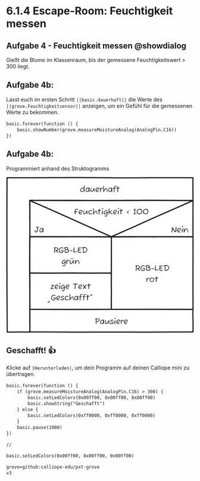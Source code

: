 
# 6.1.4 Escape-Room: Feuchtigkeit messen


## Aufgabe 4 - Feuchtigkeit messen @showdialog
Gießt die Blume im Klassenraum, bis der gemessene Feuchtigkeitswert > 300 liegt.

## Aufgabe 4b:
Lasst euch im ersten Schritt ``||basic.dauerhaft||`` die Werte des ``||grove.Feuchtigkeitsensor||`` anzeigen, um ein Gefühl für die gemessenen Werte zu bekommen.

```blocks
basic.forever(function () {
    basic.showNumber(grove.measureMoistureAnalog(AnalogPin.C16))
})
```

## Aufgabe 4b:

Programmiert anhand des Struktogramms

![image](static/images/escaperoom-feuchtigkeit-messen.jpg)

## Geschafft! 👍

Klicke auf ``|Herunterladen|``, um dein Programm auf deinen Calliope mini zu übertragen.

```blocks
basic.forever(function () {
    if (grove.measureMoistureAnalog(AnalogPin.C16) > 300) {
        basic.setLedColors(0x00ff00, 0x00ff00, 0x00ff00)
        basic.showString("Geschafft")
    } else {
        basic.setLedColors(0xff0000, 0xff0000, 0xff0000)
    }
    basic.pause(1000)
})

```

```template
//
```

```ghost
basic.setLedColors(0x00ff00, 0x00ff00, 0x00ff00)
```

```package
grove=github:calliope-edu/pxt-grove
v3
```